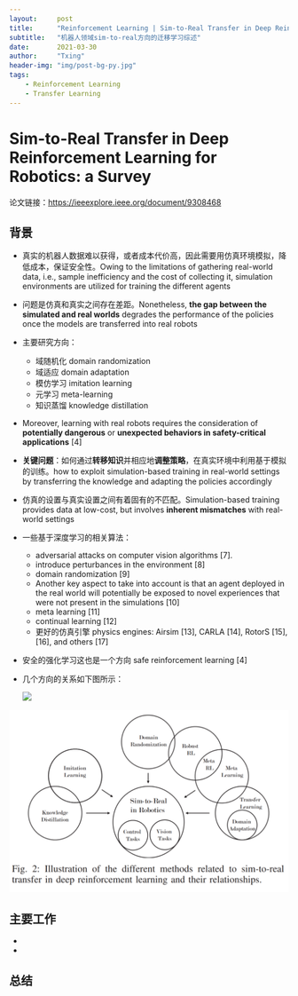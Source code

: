 ```yaml
---
layout:     post
title:      "Reinforcement Learning | Sim-to-Real Transfer in Deep Reinforcement Learning for Robotics a Survey"
subtitle:   "机器人领域sim-to-real方向的迁移学习综述"
date:       2021-03-30
author:     "Txing"
header-img: "img/post-bg-py.jpg"
tags:
    - Reinforcement Learning
    - Transfer Learning
---
```


# Sim-to-Real Transfer in Deep Reinforcement Learning for Robotics: a Survey

论文链接：https://ieeexplore.ieee.org/document/9308468

## 背景

- 真实的机器人数据难以获得，或者成本代价高，因此需要用仿真环境模拟，降低成本，保证安全性。Owing to the limitations of gathering real-world data, i.e., sample inefficiency and the cost of collecting it, simulation environments are utilized for training the different agents
- 问题是仿真和真实之间存在差距。Nonetheless, **the gap between the simulated and real worlds** degrades the performance of the policies once the models are transferred into real robots

- 主要研究方向：
  - 域随机化 domain randomization
  - 域适应 domain adaptation
  - 模仿学习 imitation learning
  - 元学习 meta-learning
  - 知识蒸馏 knowledge distillation

- Moreover, learning with real robots requires the consideration of **potentially dangerous** or **unexpected behaviors in safety-critical applications** [4]

- **关键问题**：如何通过**转移知识**并相应地**调整策略**，在真实环境中利用基于模拟的训练。how to exploit simulation-based training in real-world settings by transferring the knowledge and adapting the policies accordingly

- 仿真的设置与真实设置之间有着固有的不匹配。Simulation-based training provides data at low-cost, but involves **inherent mismatches** with real-world settings

- 一些基于深度学习的相关算法：

  - adversarial attacks on computer vision algorithms [7].
  - introduce perturbances in the environment [8]
  - domain randomization [9]
  - Another key aspect to take into account is that an agent deployed in the real world will potentially be exposed to novel experiences that were not present in the simulations [10]
  - meta learning [11]
  - continual learning [12]
  -  更好的仿真引擎 physics engines: Airsim [13], CARLA [14], RotorS [15], [16], and others [17]

- 安全的强化学习这也是一个方向 safe reinforcement learning [4]

- 几个方向的关系如下图所示：

  ![](https://gitee.com/txing-z/txing-casia.github.io/blob/master/img/20210330-1.png)

![](https://raw.githubusercontent.com/txing-casia/txing-casia.github.io/master/img/20210330-1.png)





## 主要工作

- 
- 


## 总结






